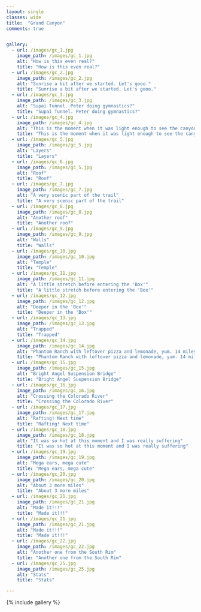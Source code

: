 ```yaml
---
layout: single
classes: wide
title:  "Grand Canyon"
comments: true


gallery:
  - url: /images/gc_1.jpg
    image_path: /images/gc_1.jpg
    alt: "How is this even real?"
    title: "How is this even real?"
  - url: /images/gc_2.jpg
    image_path: /images/gc_2.jpg
    alt: "Sunrise a bit after we started. Let's gooo."
    title: "Sunrise a bit after we started. Let's gooo."
  - url: /images/gc_3.jpg
    image_path: /images/gc_3.jpg
    alt: "Supai Tunnel. Peter doing gymnastics?"
    title: "Supai Tunnel. Peter doing gymnastics?"    
  - url: /images/gc_4.jpg
    image_path: /images/gc_4.jpg
    alt: "This is the moment when it was light enough to see the canyon well. Our minds were blown."
    title: "This is the moment when it was light enough to see the canyon well. Our minds were blown."
  - url: /images/gc_5.jpg
    image_path: /images/gc_5.jpg
    alt: "Layers"
    title: "Layers"
  - url: /images/gc_6.jpg
    image_path: /images/gc_5.jpg
    alt: "Roof"
    title: "Roof"
  - url: /images/gc_7.jpg
    image_path: /images/gc_7.jpg
    alt: "A very scenic part of the trail"
    title: "A very scenic part of the trail"
  - url: /images/gc_8.jpg
    image_path: /images/gc_8.jpg
    alt: "Another roof"
    title: "Another roof"
  - url: /images/gc_9.jpg
    image_path: /images/gc_9.jpg
    alt: "Walls"
    title: "Walls"
  - url: /images/gc_10.jpg
    image_path: /images/gc_10.jpg
    alt: "Temple"
    title: "Temple"
  - url: /images/gc_11.jpg
    image_path: /images/gc_11.jpg
    alt: "A little stretch before entering the 'Box'"
    title: "A little stretch before entering the 'Box'"
  - url: /images/gc_12.jpg
    image_path: /images/gc_12.jpg
    alt: "Deeper in the 'Box'"
    title: "Deeper in the 'Box'"
  - url: /images/gc_13.jpg
    image_path: /images/gc_13.jpg
    alt: "Trapped"
    title: "Trapped"
  - url: /images/gc_14.jpg
    image_path: /images/gc_14.jpg
    alt: "Phantom Ranch with leftover pizza and lemonade, yum. 14 miles done, about 10 more to go."
    title: "Phantom Ranch with leftover pizza and lemonade, yum. 14 miles done, about 10 more to go."
  - url: /images/gc_15.jpg
    image_path: /images/gc_15.jpg
    alt: "Bright Angel Suspension Bridge"
    title: "Bright Angel Suspension Bridge"
  - url: /images/gc_16.jpg
    image_path: /images/gc_16.jpg
    alt: "Crossing the Colorado River"
    title: "Crossing the Colorado River"
  - url: /images/gc_17.jpg
    image_path: /images/gc_17.jpg
    alt: "Rafting! Next time"
    title: "Rafting! Next time"
  - url: /images/gc_18.jpg
    image_path: /images/gc_18.jpg
    alt: "It was so hot at this moment and I was really suffering"
    title: "It was so hot at this moment and I was really suffering"
  - url: /images/gc_19.jpg
    image_path: /images/gc_19.jpg
    alt: "Mega ears, mega cute"
    title: "Mega ears, mega cute"
  - url: /images/gc_20.jpg
    image_path: /images/gc_20.jpg
    alt: "About 3 more miles"
    title: "About 3 more miles"
  - url: /images/gc_21.jpg
    image_path: /images/gc_21.jpg
    alt: "Made it!!!"
    title: "Made it!!!"
  - url: /images/gc_21.jpg
    image_path: /images/gc_21.jpg
    alt: "Made it!!!"
    title: "Made it!!!"
  - url: /images/gc_22.jpg
    image_path: /images/gc_22.jpg
    alt: "Another one from the South Rim"
    title: "Another one from the South Rim"
  - url: /images/gc_25.jpg
    image_path: /images/gc_25.jpg
    alt: "Stats"
    title: "Stats"

---
```


{% include gallery %}
